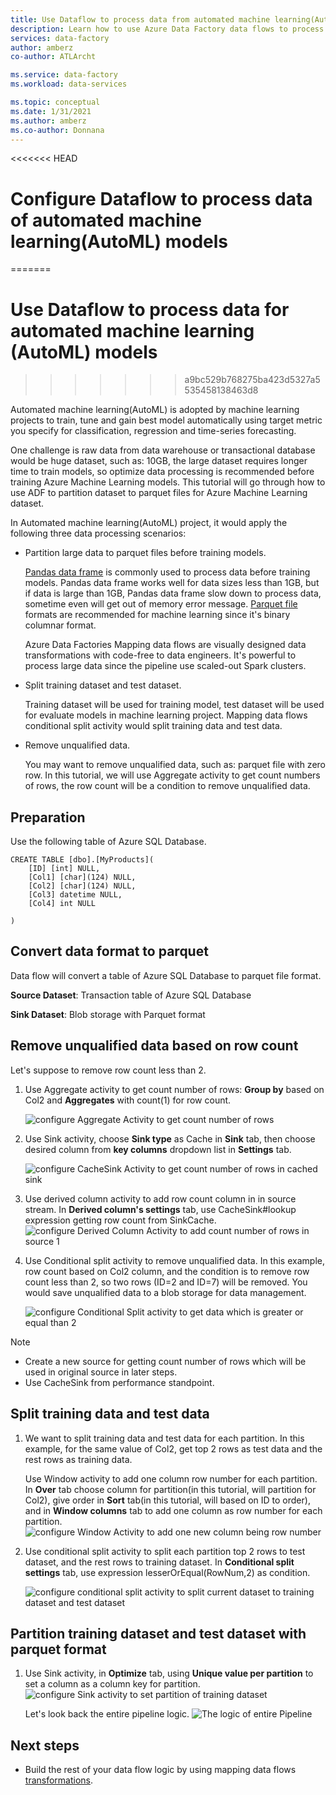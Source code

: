 ```yaml
---
title: Use Dataflow to process data from automated machine learning(AutoML) models
description: Learn how to use Azure Data Factory data flows to process data from automated machine learning(AutoML) models.
services: data-factory
author: amberz
co-author: ATLArcht

ms.service: data-factory
ms.workload: data-services

ms.topic: conceptual
ms.date: 1/31/2021
ms.author: amberz
ms.co-author: Donnana
---
```



<<<<<<< HEAD
# Configure Dataflow to process data of automated machine learning(AutoML) models
=======
# Use Dataflow to process data for automated machine learning (AutoML) models
>>>>>>> a9bc529b768275ba423d5327a5535458138463d8

Automated machine learning(AutoML) is adopted by machine learning projects to train, tune and gain best model automatically using target metric you specify for classification, regression and time-series forecasting. 

One challenge is raw data from data warehouse or transactional database would be huge dataset, such as: 10GB, the large dataset requires longer time to train models, so optimize data processing is recommended before training Azure Machine Learning models. This tutorial will go through how to use ADF to partition dataset to parquet files for Azure Machine Learning dataset. 

In Automated machine learning(AutoML) project, it would apply the following three data processing scenarios:

* Partition large data to parquet files before training models. 

     [Pandas data frame](https://pandas.pydata.org/pandas-docs/stable/getting_started/overview.html) is commonly used to process data before training models. Pandas data frame works well for data sizes less than 1GB, but if data is large than 1GB, Pandas data frame slow down to process data, sometime even will get out of memory error message. [Parquet file](https://parquet.apache.org/) formats are recommended for machine learning since it's binary columnar format.
    
    Azure Data Factories Mapping data flows are visually designed data transformations with code-free to data engineers. It's powerful to process large data since the pipeline use scaled-out Spark clusters.

* Split training dataset and test dataset.
    
    Training dataset will be used for training model, test dataset will be used for evaluate models in machine learning project. Mapping data flows conditional split activity would split training data and test data. 

* Remove unqualified data.

    You may want to remove unqualified data, such as: parquet file with zero row. In this tutorial, we will use Aggregate activity to get count numbers of rows, the row count will be a condition to remove unqualified data. 


## Preparation
Use the following table of Azure SQL Database. 
```
CREATE TABLE [dbo].[MyProducts](
	[ID] [int] NULL,
	[Col1] [char](124) NULL,
	[Col2] [char](124) NULL,
	[Col3] datetime NULL,
	[Col4] int NULL

) 

```

## Convert data format to parquet

Data flow will convert a table of Azure SQL Database to parquet file format. 

**Source Dataset**: Transaction table of Azure SQL Database

**Sink Dataset**: Blob storage with Parquet format


## Remove unqualified data based on row count

Let's suppose to remove row count less than 2. 

1. Use Aggregate activity to get count number of rows: **Group by** based on Col2 and **Aggregates** with count(1) for row count. 

    ![configure Aggregate Activity to get count number of rows](./media/scenario-dataflow-process-data-aml-models/aggregate-activity-addrowcount.png)

1. Use Sink activity, choose **Sink type** as Cache in **Sink** tab, then choose desired column from **key columns** dropdown list in **Settings** tab. 

    ![configure CacheSink Activity to get count number of rows in cached sink](./media/scenario-dataflow-process-data-aml-models/cachesink-activity-addrowcount.png)

1. Use derived column activity to add row count column in  in source stream. In **Derived column's settings** tab, use CacheSink#lookup expression getting row count from SinkCache.
    ![configure Derived Column Activity to add count number of rows in source 1](./media/scenario-dataflow-process-data-aml-models/derived-column-activity-rowcount-source-1.png)

1. Use Conditional split activity to remove unqualified data. In this example,  row count based on Col2 column, and the condition is to remove row count less than 2, so two rows (ID=2 and ID=7) will be removed. You would save unqualified data to a blob storage for data management. 

    ![configure Conditional Split activity to get data which is greater or equal than 2](./media/scenario-dataflow-process-data-aml-models/conditionalsplit-greater-or-equal-than-2.png)

> [!NOTE]
>    *    Create a new source for getting count number of rows which will be used in original source in later steps. 
>    *    Use CacheSink from performance standpoint. 

## Split training data and test data 

1. We want to split training data and test data for each partition. In this example, for the same value of Col2, get top 2 rows as test data and the rest rows as training data. 

    Use Window activity to add one column row number for each partition. In **Over** tab choose column for partition(in this tutorial, will partition for Col2), give order in **Sort** tab(in this tutorial, will based on ID to order), and in **Window columns** tab to add one column as row number for each partition. 
    ![configure Window Activity to add one new column being row number](./media/scenario-dataflow-process-data-aml-models/window-activity-add-row-number.png)

1. Use conditional split activity to split each partition top 2 rows to test dataset, and the rest rows to training dataset. In **Conditional split settings** tab, use expression lesserOrEqual(RowNum,2) as condition. 

    ![configure conditional split activity to split current dataset to training dataset and test dataset](./media/scenario-dataflow-process-data-aml-models/split-training-dataset-test-dataset.png)

## Partition training dataset and test dataset with parquet format

1. Use Sink activity, in **Optimize** tab, using **Unique value per partition** to set a column as a column key for partition. 
    ![configure Sink activity to set partition of training dataset](./media/scenario-dataflow-process-data-aml-models/partition-training-dataset-sink.png)

    Let's look back the entire pipeline logic.
    ![The logic of entire Pipeline](./media/scenario-dataflow-process-data-aml-models/entire-pipeline.png)


## Next steps

* Build the rest of your data flow logic by using mapping data flows [transformations](concepts-data-flow-overview.md).
